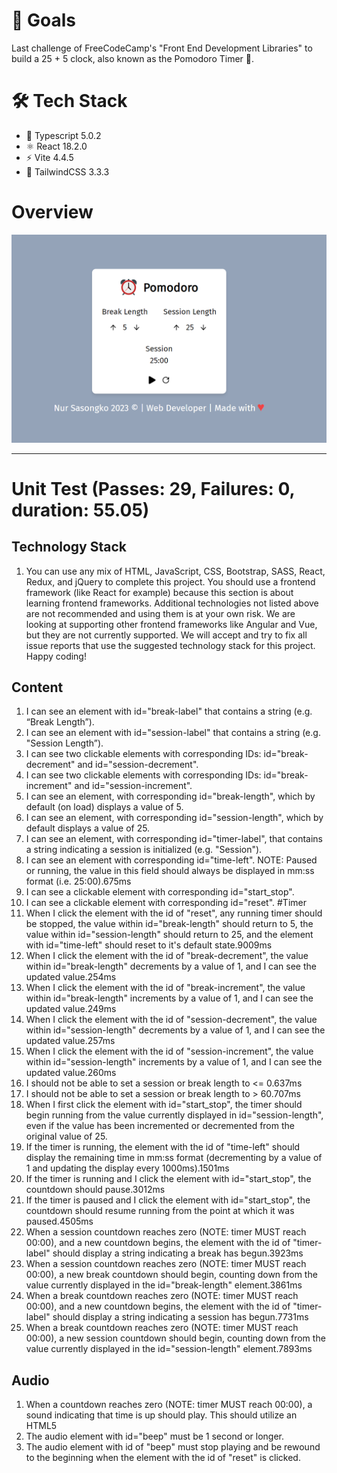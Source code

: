 # 🎯 Goals
Last challenge of FreeCodeCamp's "Front End Development Libraries" to build a 25 + 5 clock, also known as the Pomodoro Timer 🍅.

# 🛠 Tech Stack
- 🔹 Typescript 5.0.2
- ⚛ React 18.2.0
- ⚡ Vite 4.4.5
- 🎨 TailwindCSS 3.3.3

# Overview
![Pomodoro](/public/screenshot/screeenshot.png)

--- 
# Unit Test (Passes: 29, Failures: 0, duration: 55.05)

## Technology Stack
1. You can use any mix of HTML, JavaScript, CSS, Bootstrap, SASS, React, Redux, and jQuery to complete this project. You should use a frontend framework (like React for example) because this section is about learning frontend frameworks. Additional technologies not listed above are not recommended and using them is at your own risk. We are looking at supporting other frontend frameworks like Angular and Vue, but they are not currently supported. We will accept and try to fix all issue reports that use the suggested technology stack for this project. Happy coding!
   
## Content
1. I can see an element with id="break-label" that contains a string (e.g. “Break Length”).
2. I can see an element with id="session-label" that contains a string (e.g. "Session Length”).
3. I can see two clickable elements with corresponding IDs: id="break-decrement" and id="session-decrement".
4. I can see two clickable elements with corresponding IDs: id="break-increment" and id="session-increment".
5. I can see an element, with corresponding id="break-length", which by default (on load) displays a value of 5.
6. I can see an element, with corresponding id="session-length", which by default displays a value of 25.
7. I can see an element, with corresponding id="timer-label", that contains a string indicating a session is initialized (e.g. "Session").
8. I can see an element with corresponding id="time-left". NOTE: Paused or running, the value in this field should always be displayed in mm:ss format (i.e. 25:00).675ms
9. I can see a clickable element with corresponding id="start_stop".
10. I can see a clickable element with corresponding id="reset".
#Timer
1. When I click the element with the id of "reset", any running timer should be stopped, the value within id="break-length" should return to 5, the value within id="session-length" should return to 25, and the element with id="time-left" should reset to it's default state.9009ms
2. When I click the element with the id of "break-decrement", the value within id="break-length" decrements by a value of 1, and I can see the updated value.254ms
3. When I click the element with the id of "break-increment", the value within id="break-length" increments by a value of 1, and I can see the updated value.249ms
4. When I click the element with the id of "session-decrement", the value within id="session-length" decrements by a value of 1, and I can see the updated value.257ms
5. When I click the element with the id of "session-increment", the value within id="session-length" increments by a value of 1, and I can see the updated value.260ms
6. I should not be able to set a session or break length to <= 0.637ms
7. I should not be able to set a session or break length to > 60.707ms
8. When I first click the element with id="start_stop", the timer should begin running from the value currently displayed in id="session-length", even if the value has been incremented or decremented from the original value of 25.
9. If the timer is running, the element with the id of "time-left" should display the remaining time in mm:ss format (decrementing by a value of 1 and updating the display every 1000ms).1501ms
10. If the timer is running and I click the element with id="start_stop", the countdown should pause.3012ms
11. If the timer is paused and I click the element with id="start_stop", the countdown should resume running from the point at which it was paused.4505ms
12. When a session countdown reaches zero (NOTE: timer MUST reach 00:00), and a new countdown begins, the element with the id of "timer-label" should display a string indicating a break has begun.3923ms
13. When a session countdown reaches zero (NOTE: timer MUST reach 00:00), a new break countdown should begin, counting down from the value currently displayed in the id="break-length" element.3861ms
14. When a break countdown reaches zero (NOTE: timer MUST reach 00:00), and a new countdown begins, the element with the id of "timer-label" should display a string indicating a session has begun.7731ms
15. When a break countdown reaches zero (NOTE: timer MUST reach 00:00), a new session countdown should begin, counting down from the value currently displayed in the id="session-length" element.7893ms

## Audio
1. When a countdown reaches zero (NOTE: timer MUST reach 00:00), a sound indicating that time is up should play. This should utilize an HTML5 <audio> tag and have a corresponding id="beep".4109ms
2. The audio element with id="beep" must be 1 second or longer.
3. The audio element with id of "beep" must stop playing and be rewound to the beginning when the element with the id of "reset" is clicked.
